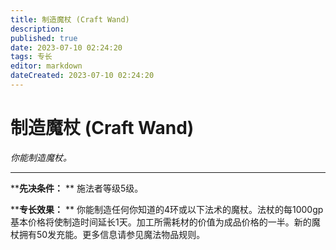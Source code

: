 ```yaml
---
title: 制造魔杖 (Craft Wand)
description: 
published: true
date: 2023-07-10 02:24:20
tags: 专长
editor: markdown
dateCreated: 2023-07-10 02:24:20
---
```


# 制造魔杖 (Craft Wand)

_你能制造魔杖。_

---

****先决条件：** ** 施法者等级5级。

****专长效果：** **
你能制造任何你知道的4环或以下法术的魔杖。法杖的每1000gp基本价格将使制造时间延长1天。加工所需耗材的价值为成品价格的一半。新的魔杖拥有50发充能。更多信息请参见魔法物品规则。

